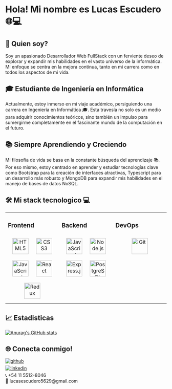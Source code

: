 # Hola! Mi nombre es Lucas Escudero 🌐💻  
## 🚀 Quien soy?
  
Soy un apasionado Desarrollador Web FullStack con un ferviente deseo de explorar y expandir mis habilidades en el vasto universo de la informática. Mi enfoque se centra en la mejora continua, tanto en mi carrera como en todos los aspectos de mi vida.

## 🎓 Estudiante de Ingeniería en Informática

Actualmente, estoy inmerso en mi viaje académico, persiguiendo una carrera en Ingeniería en Informática 🎓. Esta travesía no solo es un medio para adquirir conocimientos teóricos, sino también un impulso para sumergirme completamente en el fascinante mundo de la computación en el futuro.

## 📚 Siempre Aprendiendo y Creciendo

Mi filosofía de vida se basa en la constante búsqueda del aprendizaje 📚. Por eso mismo, estoy centrado en aprender y estudiar tecnologías clave como Bootstrap para la creación de interfaces atractivas, Typescript para un desarrollo más robusto y MongoDB para expandir mis habilidades en el manejo de bases de datos NoSQL.  

## 🛠️ Mi stack tecnologico 💻
<table><tr><td valign="top" width="33%">



### Frontend  
<div align="center">  
<a href="https://en.wikipedia.org/wiki/HTML5" target="_blank"><img style="margin: 10px" src="https://profilinator.rishav.dev/skills-assets/html5-original-wordmark.svg" alt="HTML5" height="50" /></a>  
<a href="https://www.w3schools.com/css/" target="_blank"><img style="margin: 10px" src="https://profilinator.rishav.dev/skills-assets/css3-original-wordmark.svg" alt="CSS3" height="50" /></a>  
<a href="https://www.javascript.com/" target="_blank"><img style="margin: 10px" src="https://profilinator.rishav.dev/skills-assets/javascript-original.svg" alt="JavaScript" height="50" /></a>  
<a href="https://reactjs.org/" target="_blank"><img style="margin: 10px" src="https://profilinator.rishav.dev/skills-assets/react-original-wordmark.svg" alt="React" height="50" /></a>  
<a href="https://redux.js.org/" target="_blank"><img style="margin: 10px" src="https://profilinator.rishav.dev/skills-assets/redux-original.svg" alt="Redux" height="50" /></a>  
</div>

</td><td valign="top" width="33%">



### Backend  
<div align="center">  
<a href="https://www.javascript.com/" target="_blank"><img style="margin: 10px" src="https://profilinator.rishav.dev/skills-assets/javascript-original.svg" alt="JavaScript" height="50" /></a>  
<a href="https://nodejs.org/" target="_blank"><img style="margin: 10px" src="https://profilinator.rishav.dev/skills-assets/nodejs-original-wordmark.svg" alt="Node.js" height="50" /></a>  
<a href="https://expressjs.com/" target="_blank"><img style="margin: 10px" src="https://profilinator.rishav.dev/skills-assets/express-original-wordmark.svg" alt="Express.js" height="50" /></a>  
<a href="https://www.postgresql.org/" target="_blank"><img style="margin: 10px" src="https://profilinator.rishav.dev/skills-assets/postgresql-original-wordmark.svg" alt="PostgreSQL" height="50" /></a>  
</div>

</td><td valign="top" width="33%">



### DevOps  
<div align="center">  
<a href="https://github.com/" target="_blank"><img style="margin: 10px" src="https://profilinator.rishav.dev/skills-assets/git-scm-icon.svg" alt="Git" height="50" /></a>  
</div>

</td></tr></table>  

## 📈 Estadisticas

[![Anurag's GitHub stats](https://github-readme-stats.vercel.app/api?username=LucasAEscudero)](https://github.com/anuraghazra/github-readme-stats)

## 🌐 Conecta conmigo!
<div align="left">
<a href="https://github.com/LucasAEscudero" target="_blank">
<img src=https://img.shields.io/badge/github-%2324292e.svg?&style=for-the-badge&logo=github&logoColor=white alt=github style="margin-bottom: 5px;" />
</a> <br/>
<a href="https://linkedin.com/in/lucas-escudero-54195322b" target="_blank">
<img src=https://img.shields.io/badge/linkedin-%231E77B5.svg?&style=for-the-badge&logo=linkedin&logoColor=white alt=linkedin style="margin-bottom: 5px;" />
</a> <br/>
<span>📞 +54 11 5512-8046</span> <br/>
<span>📧 lucasescudero5629@gmail.com</span>
</div> 


